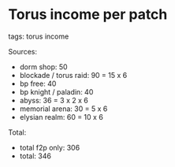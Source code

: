 # Torus income per patch
tags: torus income

Sources:
- dorm shop: 50
- blockade / torus raid: 90 = 15 x 6
- bp free: 40
- bp knight / paladin: 40
- abyss: 36 = 3 x 2 x 6
- memorial arena: 30 = 5 x 6
- elysian realm: 60 = 10 x 6

Total:
- total f2p only: 306
- total: 346